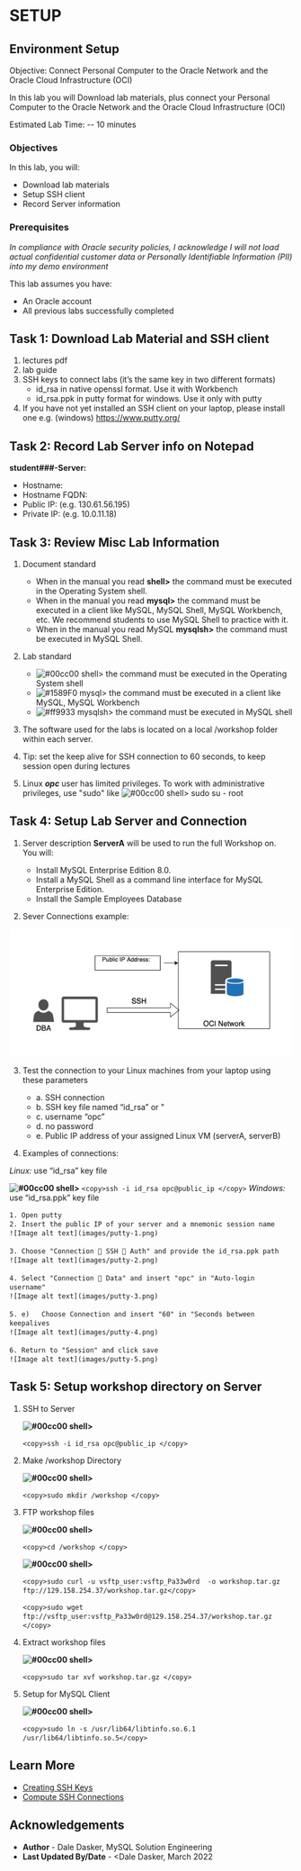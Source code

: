 # SETUP

## Environment Setup

Objective: Connect Personal Computer to the Oracle Network and the Oracle Cloud Infrastructure (OCI)

In this lab you will Download lab materials, plus connect your Personal Computer to the Oracle Network and the Oracle Cloud Infrastructure (OCI)

Estimated Lab Time: -- 10 minutes

### Objectives
In this lab, you will:
* Download lab materials
* Setup SSH client
* Record Server information

### Prerequisites

*In compliance with Oracle security policies, I acknowledge I will not load actual confidential customer data or Personally Identifiable Information (PII) into my demo environment*

This lab assumes you have:
* An Oracle account
* All previous labs successfully completed

## Task 1: Download Lab Material and SSH client
1. lectures pdf
2. lab guide
3. SSH keys to connect labs (it’s the same key in two different formats)
    * id_rsa in native openssl format. Use it with Workbench
    * id_rsa.ppk in putty format for windows. Use it only with putty
4. If you have not yet installed an SSH client on your laptop, please install one
    e.g. (windows) https://www.putty.org/

## Task 2: Record Lab Server info on Notepad

**student###-Server:**
  - Hostname:  
  - Hostname FQDN:  
  - Public IP:   (e.g. 130.61.56.195) 
  - Private IP: (e.g. 10.0.11.18)

## Task 3: Review Misc Lab Information
1. Document standard 
    - When in the manual you read **shell>** the command must be executed in the Operating System shell.
    - When in the manual you read **mysql>** the command must be executed in a client like MySQL, MySQL Shell, MySQL Workbench, etc. We recommend students to use MySQL Shell to practice with it.
    - When in the manual you read MySQL **mysqlsh>** the command must be executed in MySQL Shell.

2. Lab standard  
    - ![#00cc00](https://via.placeholder.com/15/00cc00/000000?text=+) shell> the command must be executed in the Operating System shell
    - ![#1589F0](https://via.placeholder.com/15/1589F0/000000?text=+) mysql> the command must be executed in a client like MySQL, MySQL Workbench
    - ![#ff9933](https://via.placeholder.com/15/ff9933/000000?text=+) mysqlsh> the command must be executed in MySQL shell

3.	The software used for the labs is located on a local /workshop folder within each server.

4.	Tip: set the keep alive for SSH connection to 60 seconds, to keep session open during lectures

5.	Linux ***opc*** user has limited privileges. To work with administrative privileges, use "sudo" like 
![#00cc00](https://via.placeholder.com/15/00cc00/000000?text=+) shell> sudo su - root

## Task 4: Setup Lab Server and Connection

1.	Server description
    **ServerA** will be used to run the full Workshop on.  You will:
    - Install MySQL Enterprise Edition 8.0.
    - Install a MySQL Shell as a command line interface for MySQL Enterprise Edition.
    - Install the Sample Employees Database

2.	Sever Connections example:

![Image alt text](images/Public_image_2.jpg)

3.	Test the connection to your Linux machines from your laptop using these parameters
    - a. SSH connection
    - b. SSH key file named “id_rsa” or " 
    - c. username “opc”
    - d. no password
    - e. Public IP address of your assigned Linux VM (serverA, serverB)


4. Examples of connections: 

  *Linux:* use “id_rsa” key file

  **![#00cc00](https://via.placeholder.com/15/00cc00/000000?text=+) shell>**
    ```
    <copy>ssh -i id_rsa opc@public_ip </copy>
    ```
  *Windows:* use “id_rsa.ppk” key file

    1. Open putty
    2. Insert the public IP of your server and a mnemonic session name
    ![Image alt text](images/putty-1.png)

    3. Choose "Connection  SSH  Auth" and provide the id_rsa.ppk path
    ![Image alt text](images/putty-2.png)

    4. Select "Connection  Data" and insert "opc" in "Auto-login username"
    ![Image alt text](images/putty-3.png)

    5. e)	Choose Connection and insert "60" in "Seconds between keepalives
    ![Image alt text](images/putty-4.png)

    6. Return to "Session" and click save
    ![Image alt text](images/putty-5.png)


## Task 5: Setup workshop directory on Server


1. SSH to Server 

    **![#00cc00](https://via.placeholder.com/15/00cc00/000000?text=+) shell>**
    ```
    <copy>ssh -i id_rsa opc@public_ip </copy>
    ```

2.  Make /workshop Directory

    **![#00cc00](https://via.placeholder.com/15/00cc00/000000?text=+) shell>**
    ```
    <copy>sudo mkdir /workshop </copy>
    ```

3.  FTP workshop files 

    **![#00cc00](https://via.placeholder.com/15/00cc00/000000?text=+) shell>**
    ```
    <copy>cd /workshop </copy>
    ```

    **![#00cc00](https://via.placeholder.com/15/00cc00/000000?text=+) shell>**
    ```
    <copy>sudo curl -u vsftp_user:vsftp_Pa33w0rd  -o workshop.tar.gz ftp://129.158.254.37/workshop.tar.gz</copy>
    ```
    ```
    <copy>sudo wget ftp://vsftp_user:vsftp_Pa33w0rd@129.158.254.37/workshop.tar.gz </copy>
    ```
    
4.  Extract workshop files 

    **![#00cc00](https://via.placeholder.com/15/00cc00/000000?text=+) shell>**
    ```
    <copy>sudo tar xvf workshop.tar.gz </copy>
    ```

5.  Setup for MySQL Client

    **![#00cc00](https://via.placeholder.com/15/00cc00/000000?text=+) shell>**
    ```
    <copy>sudo ln -s /usr/lib64/libtinfo.so.6.1 /usr/lib64/libtinfo.so.5</copy>
    ```


## Learn More

* [Creating SSH Keys](https://docs.oracle.com/en-us/iaas/Content/Compute/Tasks/managingkeypairs.htm)
* [Compute SSH Connections](https://docs.oracle.com/en-us/iaas/Content/Compute/Tasks/accessinginstance.htm)

## Acknowledgements
* **Author** - Dale Dasker, MySQL Solution Engineering
* **Last Updated By/Date** - <Dale Dasker, March 2022

